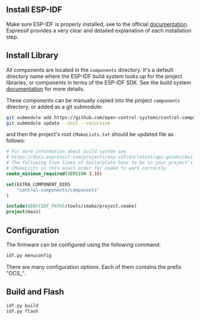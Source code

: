 ## Install ESP-IDF

Make sure ESP-IDF is properly installed, see to the official [documentation](https://docs.espressif.com/projects/esp-idf/en/stable/esp32/get-started/index.html). Espressif provides a very clear and detailed explanation of each installation step.

## Install Library

All components are located in the `components` directory. It's a default directory name where the ESP-IDF build system looks up for the project libraries, or components in terms of the ESP-IDF SDK. See the build system [documentation](https://docs.espressif.com/projects/esp-idf/en/stable/esp32/api-guides/build-system.html#component-cmakelists-files) for more details.

These components can be manually copied into the project `components` directory, or added as a git submodule:

```bash
git submodule add https://github.com/open-control-systems/control-components.git control-components
git submodule update --init --recursive
```

and then the project's root `CMakeLists.txt` should be updated file as follows:

```cmake
# For more information about build system see
# https://docs.espressif.com/projects/esp-idf/en/latest/api-guides/build-system.html
# The following five lines of boilerplate have to be in your project's
# CMakeLists in this exact order for cmake to work correctly
cmake_minimum_required(VERSION 3.16)

set(EXTRA_COMPONENT_DIRS
    "control-components/components"
)

include($ENV{IDF_PATH}/tools/cmake/project.cmake)
project(main)
```

## Configuration

The firmware can be configured using the following command:

```bash
idf.py menuconfig
```

There are many configuration options. Each of them contains the prefix "OCS_".

## Build and Flash

```bash
idf.py build
idf.py flash
```
